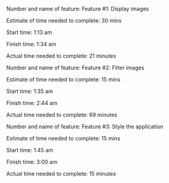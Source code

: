 Number and name of feature: Feature #1: Display images

Estimate of time needed to complete: 30 mins

Start time: 1:13 am

Finish time: 1:34 am

Actual time needed to complete: 21 minutes



Number and name of feature: Feature #2: Filter images

Estimate of time needed to complete: 15 mins

Start time: 1:35 am

Finish time: 2:44 am

Actual time needed to complete: 69 minutes




Number and name of feature: Feature #3: Style the application

Estimate of time needed to complete: 15 mins

Start time: 1:45 am

Finish time: 3:00 am

Actual time needed to complete: 15 minutes